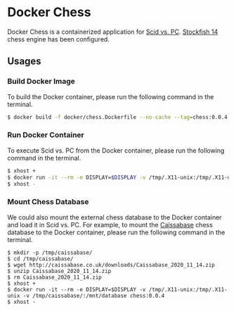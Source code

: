 # Docker Chess

Docker Chess is a containerized application for [Scid vs. PC](http://scidvspc.sourceforge.net/). [Stockfish 14](https://stockfishchess.org/) chess engine has been configured.

## Usages

### Build Docker Image

To build the Docker container, please run the following command in the terminal.

```bash
$ docker build -f docker/chess.Dockerfile --no-cache --tag=chess:0.0.4 .
```

### Run Docker Container

To execute Scid vs. PC from the Docker container, please run the following command in the terminal.

```bash
$ xhost +
$ docker run -it --rm -e DISPLAY=$DISPLAY -v /tmp/.X11-unix:/tmp/.X11-unix chess:0.0.4
$ xhost -
```

### Mount Chess Database

We could also mount the external chess database to the Docker container and load it in Scid vs. PC. For example, to mount the [Caïssabase](http://caissabase.co.uk/) chess database to the Docker container, please run the following command in the terminal.

```
$ mkdir -p /tmp/caissabase/
$ cd /tmp/caissabase/
$ wget http://caissabase.co.uk/downloads/Caissabase_2020_11_14.zip
$ unzip Caissabase_2020_11_14.zip
$ rm Caissabase_2020_11_14.zip
$ xhost +
$ docker run -it --rm -e DISPLAY=$DISPLAY -v /tmp/.X11-unix:/tmp/.X11-unix -v /tmp/caissabase/:/mnt/database chess:0.0.4
$ xhost -
```

